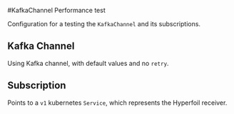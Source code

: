 #KafkaChannel Performance test

Configuration for a testing the `KafkaChannel` and its subscriptions.

## Kafka Channel

Using Kafka channel, with default values and no `retry`.

## Subscription

Points to a `v1` kubernetes `Service`, which represents the Hyperfoil receiver.

